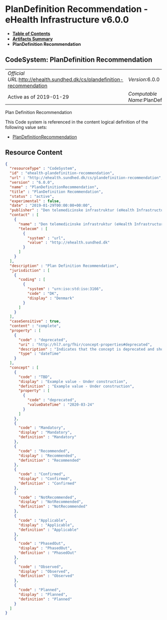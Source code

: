 # PlanDefinition Recommendation - eHealth Infrastructure v6.0.0

* [**Table of Contents**](toc.md)
* [**Artifacts Summary**](artifacts.md)
* **PlanDefinition Recommendation**

## CodeSystem: PlanDefinition Recommendation 

| | |
| :--- | :--- |
| *Official URL*:http://ehealth.sundhed.dk/cs/plandefinition-recommendation | *Version*:6.0.0 |
| Active as of 2019-01-29 | *Computable Name*:PlanDefinitionRecommendation |

 
Plan Definition Recommendation 

 This Code system is referenced in the content logical definition of the following value sets: 

* [PlanDefinitionRecommendation](ValueSet-ehealth-plandefinition-recommendation.md)



## Resource Content

```json
{
  "resourceType" : "CodeSystem",
  "id" : "ehealth-plandefinition-recommendation",
  "url" : "http://ehealth.sundhed.dk/cs/plandefinition-recommendation",
  "version" : "6.0.0",
  "name" : "PlanDefinitionRecommendation",
  "title" : "PlanDefinition Recommendation",
  "status" : "active",
  "experimental" : false,
  "date" : "2019-01-29T00:00:00+00:00",
  "publisher" : "Den telemedicinske infrastruktur (eHealth Infrastructure)",
  "contact" : [
    {
      "name" : "Den telemedicinske infrastruktur (eHealth Infrastructure)",
      "telecom" : [
        {
          "system" : "url",
          "value" : "http://ehealth.sundhed.dk"
        }
      ]
    }
  ],
  "description" : "Plan Definition Recommendation",
  "jurisdiction" : [
    {
      "coding" : [
        {
          "system" : "urn:iso:std:iso:3166",
          "code" : "DK",
          "display" : "Denmark"
        }
      ]
    }
  ],
  "caseSensitive" : true,
  "content" : "complete",
  "property" : [
    {
      "code" : "deprecated",
      "uri" : "http://hl7.org/fhir/concept-properties#deprecated",
      "description" : "Indicates that the concept is deprecated and should not be used",
      "type" : "dateTime"
    }
  ],
  "concept" : [
    {
      "code" : "TBD",
      "display" : "Example value - Under construction",
      "definition" : "Example value - Under construction",
      "property" : [
        {
          "code" : "deprecated",
          "valueDateTime" : "2020-03-24"
        }
      ]
    },
    {
      "code" : "Mandatory",
      "display" : "Mandatory",
      "definition" : "Mandatory"
    },
    {
      "code" : "Recommended",
      "display" : "Recommended",
      "definition" : "Recommended"
    },
    {
      "code" : "Confirmed",
      "display" : "Confirmed",
      "definition" : "Confirmed"
    },
    {
      "code" : "NotRecommended",
      "display" : "NotRecommended",
      "definition" : "NotRecommended"
    },
    {
      "code" : "Applicable",
      "display" : "Applicable",
      "definition" : "Applicable"
    },
    {
      "code" : "PhasedOut",
      "display" : "PhasedOut",
      "definition" : "PhasedOut"
    },
    {
      "code" : "Observed",
      "display" : "Observed",
      "definition" : "Observed"
    },
    {
      "code" : "Planned",
      "display" : "Planned",
      "definition" : "Planned"
    }
  ]
}

```
